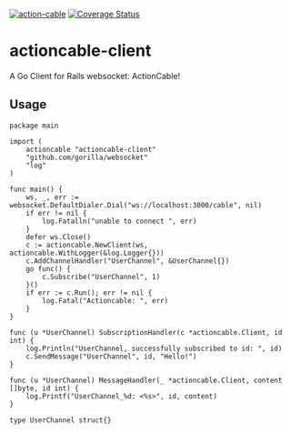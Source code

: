 [![action-cable](https://github.com/kh42z/actioncable-client/actions/workflows/workflow.yml/badge.svg)](https://github.com/kh42z/actioncable-client/actions/workflows/workflow.yml)
[![Coverage Status](https://coveralls.io/repos/github/kh42z/actioncable-client/badge.svg?branch=master)](https://coveralls.io/github/kh42z/actioncable-client?branch=master)
# actioncable-client

A Go Client for Rails websocket: ActionCable!

## Usage

```
package main

import (
	actioncable "actioncable-client"
	"github.com/gorilla/websocket"
	"log"
)

func main() {
	ws, _, err := websocket.DefaultDialer.Dial("ws://localhost:3000/cable", nil)
	if err != nil {
		log.Fatalln("unable to connect ", err)
	}
	defer ws.Close()
	c := actioncable.NewClient(ws, actioncable.WithLogger(&log.Logger{}))
	c.AddChannelHandler("UserChannel", &UserChannel{})
	go func() {
		c.Subscribe("UserChannel", 1)
	}()
	if err := c.Run(); err != nil {
		log.Fatal("Actioncable: ", err)
	}
}

func (u *UserChannel) SubscriptionHandler(c *actioncable.Client, id int) {
	log.Println("UserChannel, successfully subscribed to id: ", id)
	c.SendMessage("UserChannel", id, "Hello!")
}

func (u *UserChannel) MessageHandler(_ *actioncable.Client, content []byte, id int) {
	log.Printf("UserChannel_%d: <%s>", id, content)
}

type UserChannel struct{}
```
